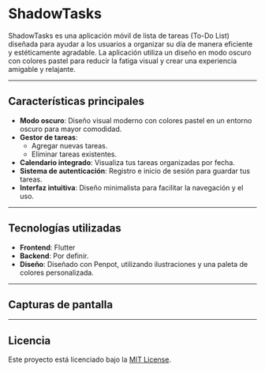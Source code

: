 # ShadowTasks

ShadowTasks es una aplicación móvil de lista de tareas (To-Do List) diseñada para ayudar a los usuarios a organizar su día de manera eficiente y estéticamente agradable. La aplicación utiliza un diseño en modo oscuro con colores pastel para reducir la fatiga visual y crear una experiencia amigable y relajante.

---

## Características principales

- **Modo oscuro**: Diseño visual moderno con colores pastel en un entorno oscuro para mayor comodidad.
- **Gestor de tareas**:
  - Agregar nuevas tareas.
  - Eliminar tareas existentes.
- **Calendario integrado**: Visualiza tus tareas organizadas por fecha.
- **Sistema de autenticación**: Registro e inicio de sesión para guardar tus tareas.
- **Interfaz intuitiva**: Diseño minimalista para facilitar la navegación y el uso.

---

## Tecnologías utilizadas

- **Frontend**: Flutter
- **Backend**: Por definir.
- **Diseño**: Diseñado con Penpot, utilizando ilustraciones y una paleta de colores personalizada.

---

## Capturas de pantalla



---

## Licencia

Este proyecto está licenciado bajo la [MIT License](LICENSE).

